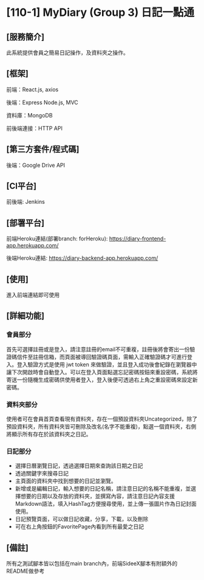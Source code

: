 # [110-1] MyDiary (Group 3)  日記一點通

## [服務簡介]
此系統提供會員之簡易日記操作，及資料夾之操作。

## [框架]
前端：React.js, axios

後端：Express Node.js, MVC

資料庫：MongoDB

前後端連接：HTTP API

## [第三方套件/程式碼]
後端：Google Drive API

## [CI平台]
前後端: Jenkins

## [部署平台]
前端Heroku連結(部署branch: forHeroku): https://diary-frontend-app.herokuapp.com/

後端Heroku連結: https://diary-backend-app.herokuapp.com/

## [使用]
進入前端連結即可使用

## [詳細功能]
### 會員部分
首先可選擇註冊或是登入，請注意註冊的email不可重複，註冊後將會寄出一份驗證碼信件至註冊信箱，而頁面被導回驗證碼頁面，需輸入正確驗證碼才可進行登入。登入驗證方式是使用 jwt token 來做驗證，並且登入成功後會紀錄在瀏覽器中讓下次開啟時會自動登入。可以在登入頁面點選忘記密碼按鈕來重設密碼，系統將寄送一份隨機生成密碼供使用者登入，登入後便可透過右上角之重設密碼來設定新密碼。

### 資料夾部分
使用者可在會員首頁查看現有資料夾，存在一個預設資料夾Uncategorized，除了預設資料夾，所有資料夾皆可刪除及改名(名字不能重複)，點選一個資料夾，右側將顯示所有存在於該資料夾之日記。

### 日記部分
- 選擇日曆瀏覽日記，透過選擇日期來查詢該日期之日記
- 透過關鍵字來搜尋日記
- 主頁面的資料夾中找到想要的日記並瀏覽。
- 新增或是編輯日記，輸入想要的日記名稱，請注意日記的名稱不能重複，並選擇想要的日期以及存放的資料夾，並撰寫內容，請注意日記內容支援Markdown語法，填入HashTag方便搜尋使用，並上傳一張圖片作為日記封面使用。
- 日記預覽頁面，可以做日記收藏，分享，下載，以及刪除
- 可在右上角按鈕的FavoritePage內看到所有最愛之日記

## [備註]
所有之測試腳本皆以包括在main branch內，前端SideeX腳本有附額外的README做參考
